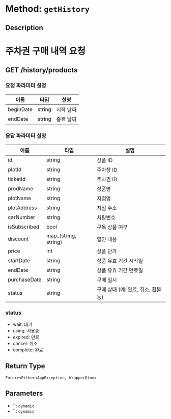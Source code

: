 # Method: `getHistory`

## Description

# 주차권 구매 내역 요청

 ## GET /history/products

 ### 요청 파라미터 설명

 |이름|타입|설명|
 |-|-|-|
 |beginDate|string|시작 날짜|
 |endDate|string|종료 날짜|

 ### 응답 파라미터 설명

 |이름|타입|설명|
 |-|-|-|
 |id|string|상품 ID|
 |plotId|string|주차장 ID|
 |ticketId|string|주차권 ID|
 |prodName|string|상품명|
 |plotName|string|지점명|
 |plotAddress|string|지점 주소|
 |carNumber|string|차량번호|
 |isSubscribed|bool|구독 상품 여부|
 |discount|map_(string, string)|할인 내용|
 |price|int|상품 단가|
 |startDate|string|상품 유효 기간 시작일|
 |endDate|string|상품 유효 기간 만료일|
 |purchaseDate|string|구매 일시|
 |status|string|구매 상태 (예: 완료, 취소, 환불 등)|

 ### status
 - wait: 대기
 - using: 사용중
 - expired: 만료
 - cancel: 취소
 - complete: 완료

## Return Type
`Future<Either<AppException, WrapperDto>>`

## Parameters

- ``: `dynamic`
- ``: `dynamic`
